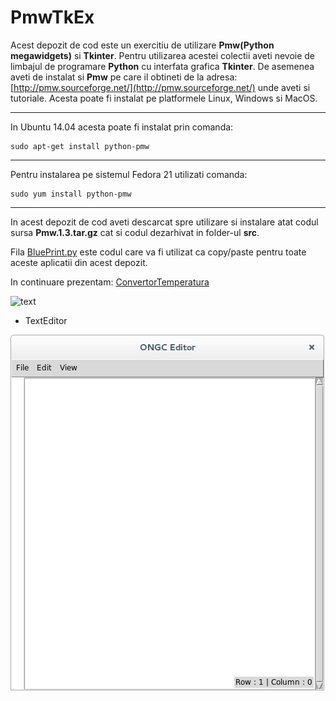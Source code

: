 # PmwTkEx
Acest depozit de cod este un exercitiu de utilizare **Pmw(Python megawidgets)** si **Tkinter**. Pentru utilizarea acestei colectii aveti nevoie de limbajul de programare **Python** cu interfata grafica **Tkinter**. De asemenea aveti de instalat si **Pmw** pe care il obtineti de la adresa: [http://pmw.sourceforge.net/](http://pmw.sourceforge.net/) unde aveti si  tutoriale. Acesta poate fi instalat pe platformele Linux, Windows si MacOS.
***
In Ubuntu 14.04 acesta poate fi instalat prin comanda:

    sudo apt-get install python-pmw
***
Pentru instalarea pe sistemul Fedora 21 utilizati comanda:

    sudo yum install python-pmw   
***
In acest depozit de cod aveti descarcat spre utilizare si instalare atat codul sursa **Pmw.1.3.tar.gz** cat si codul dezarhivat in folder-ul **src**.

Fila [BluePrint.py](https://github.com/mhcrnl/PmwTkEx/blob/master/BluePrint.py) este codul care va fi utilizat ca copy/paste pentru toate aceste aplicatii din acest depozit.

In continuare prezentam:
[ConvertorTemperatura ](https://github.com/mhcrnl/PmwTkEx/tree/master/ConvertorTemperatura)

![text](img/img.png)

- TextEditor

![texteditor.png](img/texteditor.png)